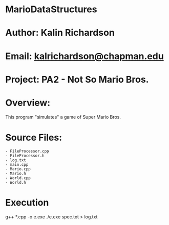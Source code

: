 # MarioDataStructures

# Author: Kalin Richardson
# Email: kalrichardson@chapman.edu
# Project: PA2 - Not So Mario Bros.

# Overview:
This program "simulates" a game of Super Mario Bros.

# Source Files:
    - FileProcessor.cpp
    - FileProcessor.h
    - log.txt
    - main.cpp
    - Mario.cpp
    - Mario.h
    - World.cpp
    - World.h

# Execution 
g++ *.cpp -o e.exe
./e.exe spec.txt > log.txt 

